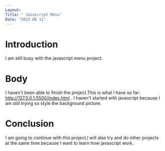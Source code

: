 ```yaml
---
Layout:
Title: " Javascript Menu"
Date: "2022 08 11"
---
```


# Introduction
I am still busy with the javascript menu project.

# Body
I haven't been able to finish the project.This is what I have so far:
http://127.0.0.1:5500/index.html . I haven't started with javascript because I am still trying so style the background picture.

# Conclusion
I am going to continue with this project,I will also try and do other projects at the same time because I want to learn how javascript work.